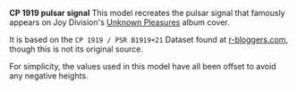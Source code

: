 **CP 1919 pulsar signal**
This model recreates the pulsar signal that famously appears on Joy Division's [Unknown Pleasures](https://en.wikipedia.org/wiki/Unknown_Pleasures) album cover.

It is based on the `CP 1919 / PSR B1919+21` Dataset found at [r-bloggers.com](https://www.r-bloggers.com/2024/06/cp-1919-psr-b191921-dataset/),
though this is not its original source.

For simplicity, the values used in this model have all been offset to avoid any negative heights.

